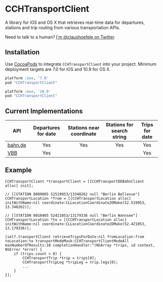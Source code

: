 # CCHTransportClient

A library for iOS and OS X that retrieves real-time data for departures, stations and trip routing from various transportation APIs.

Need to talk to a human? [I'm @claushoefele on Twitter](https://twitter.com/claushoefele).

## Installation

Use [CocoaPods](http://cocoapods.org) to integrate `CCHTransportClient` into your project. Minimum deployment targets are 7.0 for iOS and 10.9 for OS X.

```ruby
platform :ios, '7.0'
pod "CCHTransportClient"
```

```ruby
platform :osx, '10.9'
pod "CCHTransportClient"
```

## Current Implementations
API | Departures for date | Stations near coordinate | Stations for search string | Trips for date
--- | :-----------------: | :----------------------: | :------------------------: | :------------:
[bahn.de](http://reiseauskunft.bahn.de) | Yes | Yes | Yes | Yes
[VBB](http://www.vbb.de/de/article/webservices/schnittstellen-fuer-webentwickler/5070.html#rest-schnittstelle) | Yes | | | Yes

## Example

```
CCHTransportClient *transportClient = [[CCHTransportDEBahnClient alloc] init];

// [[STATION 8089005 52519953/13348262 null "Berlin Bellevue"]
CCHTransportLocation *from = [[CCHTransportLocation alloc] initWithName:nil coordinate:CLLocationCoordinate2DMake(52.519953, 13.348262)];
  
// [[STATION 8010405 52421053/13179336 null "Berlin Wannsee"]
CCHTransportLocation *to = [[CCHTransportLocation alloc] initWithName:nil coordinate:CLLocationCoordinate2DMake(52.421053, 13.179336)];
  
[self.transportClient retrieveTripsForDate:nil fromLocation:from toLocation:to transportModeMask:CCHTransportClientModeAll maxNumberOfResults:10 completionHandler:^(NSArray *trips, id context, NSError *error) {
    if (trips.count > 0) {
        CCHTransportTrip *trip = trips[0];
        CCHTransportTripLeg *tripLeg = trip.legs[0];
        ...
    }
}];
```
